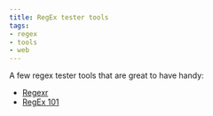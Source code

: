 ```yaml
---
title: RegEx tester tools
tags:
- regex
- tools
- web
---
```


A few regex tester tools that are great to have handy:

- [Regexr](https://regexr.com/)
- [RegEx 101](https://regex101.com/)
